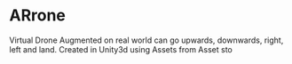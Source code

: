 # ARrone
Virtual Drone Augmented on real world can go upwards, downwards, right, left and land. Created in Unity3d using Assets from Asset sto
